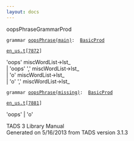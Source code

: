 ```yaml
---
layout: docs
---
```

<span class="title">oopsPhrase</span><span class="type">GrammarProd</span>

`grammar `<span class="classExtLink">[`oopsPhrase(main)`](../object/oopsPhrase(main).html)</span>` :   `[`BasicProd`](../object/BasicProd.html)

[`en_us.t`](../file/en_us.t.html)`[`[`7872`](../source/en_us.t.html#7872)`]`

<div class="gramrule">

'oops' miscWordList-\>lst\_  
\| 'oops' ',' miscWordList-\>lst\_  
\| 'o' miscWordList-\>lst\_  
\| 'o' ',' miscWordList-\>lst\_  

</div>

`grammar `<span class="classExtLink">[`oopsPhrase(missing)`](../object/oopsPhrase(missing).html)</span>` :   `[`BasicProd`](../object/BasicProd.html)

[`en_us.t`](../file/en_us.t.html)`[`[`7881`](../source/en_us.t.html#7881)`]`

<div class="gramrule">

'oops' \| 'o'  

</div>

<div class="ftr">

TADS 3 Library Manual  
Generated on 5/16/2013 from TADS version 3.1.3

</div>
